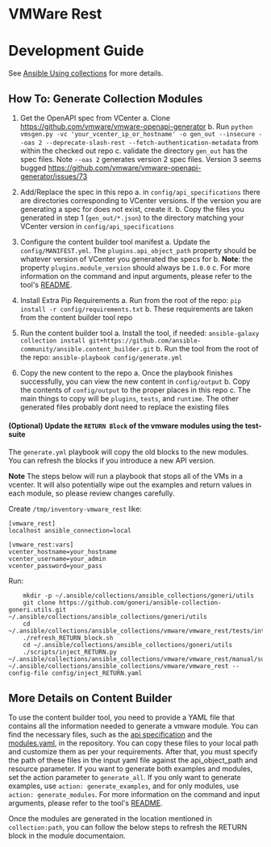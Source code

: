 # VMWare Rest

# Development Guide

See [Ansible Using collections](https://docs.ansible.com/ansible/latest/user_guide/collections_using.html) for more details.

## How To: Generate Collection Modules

1. Get the OpenAPI spec from VCenter
    a. Clone https://github.com/vmware/vmware-openapi-generator
    b. Run `python vmsgen.py -vc 'your_vcenter_ip_or_hostname' -o gen_out --insecure --oas 2 --deprecate-slash-rest --fetch-authentication-metadata` from within the checked out repo
    c. validate the directory `gen_out` has the spec files. Note `--oas 2` generates version 2 spec files. Version 3 seems bugged https://github.com/vmware/vmware-openapi-generator/issues/73

2. Add/Replace the spec in this repo
    a. in `config/api_specifications` there are directories corresponding to VCenter versions. If the version you are generating a spec for does not exist, create it.
    b. Copy the files you generated in step 1 (`gen_out/*.json`) to the directory matching your VCenter version in `config/api_specifications`

3. Configure the content builder tool manifest
    a. Update the `config/MANIFEST.yml`. The `plugins.api_object_path` property should be whatever version of VCenter you generated the specs for
    b. **Note**: the property `plugins.module_version` should always be `1.0.0`
    c. For more information on the command and input arguments, please refer to the tool's [README](https://github.com/ansible-community/ansible.content_builder#resource-module-scaffolding-generated-using-openapi-based-json).

4. Install Extra Pip Requirements
    a. Run from the root of the repo: `pip install -r config/requirements.txt`
    b. These requirements are taken from the content builder tool repo

4. Run the content builder tool
    a. Install the tool, if needed: `ansible-galaxy collection install git+https://github.com/ansible-community/ansible.content_builder.git`
    b. Run the tool from the root of the repo: `ansible-playbook config/generate.yml`

5. Copy the new content to the repo
    a. Once the playbook finishes successfully, you can view the new content in `config/output`
    b. Copy the contents of `config/output` to the proper places in this repo
    c. The main things to copy will be `plugins`, `tests`, and `runtime`. The other generated files probably dont need to replace the existing files

#### (Optional) Update the `RETURN Block` of the vmware modules using the test-suite

The `generate.yml` playbook will copy the old blocks to the new modules. You can refresh the blocks if you introduce a new API version.

**Note** The steps below will run a playbook that stops all of the VMs in a vcenter. It will also potentially wipe out the examples and return values in each module, so please review changes carefully.

Create `/tmp/inventory-vmware_rest` like:
```
[vmware_rest]
localhost ansible_connection=local

[vmware_rest:vars]
vcenter_hostname=your_hostname
vcenter_username=your_admin
vcenter_password=your_pass
```

Run:
```
    mkdir -p ~/.ansible/collections/ansible_collections/goneri/utils
    git clone https://github.com/goneri/ansible-collection-goneri.utils.git ~/.ansible/collections/ansible_collections/goneri/utils
    cd ~/.ansible/collections/ansible_collections/vmware/vmware_rest/tests/integration/targets/vcenter_vm_scenario1
    ./refresh_RETURN_block.sh
    cd ~/.ansible/collections/ansible_collections/goneri/utils
    ./scripts/inject_RETURN.py ~/.ansible/collections/ansible_collections/vmware/vmware_rest/manual/source/vmware_rest_scenarios/task_outputs ~/.ansible/collections/ansible_collections/vmware/vmware_rest --config-file config/inject_RETURN.yaml
```

## More Details on Content Builder

To use the content builder tool, you need to provide a YAML file that contains all the information needed to generate a vmware module. You can find the necessary files, such as the [api specification](https://github.com/ansible-collections/vmware.vmware_rest/tree/main/config/api_specifications) and the [modules.yaml](https://github.com/ansible-collections/vmware.vmware_rest/tree/main/config/modules.yaml), in the repository. You can copy these files to your local path and customize them as per your requirements. After that, you must specify the path of these files in the input yaml file against the api_object_path and resource parameter. If you want to generate both examples and modules, set the action parameter to `generate_all`. If you only want to generate examples, use `action: generate_examples`, and for only modules, use `action: generate_modules`. For more information on the command and input arguments, please refer to the tool's [README](https://github.com/ansible-community/ansible.content_builder#resource-module-scaffolding-generated-using-openapi-based-json).

Once the modules are generated in the location mentioned in `collection:path`, you can follow the below steps to refresh the RETURN block in the module documentaion.
